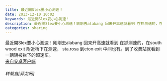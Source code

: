 ```yaml
---
title: 最近開Slex要小心測速！
date: 2013-12-10 10:02
keywords: 最近開Slex要小心測速！
description: 最近開Slex要小心測速！剛剛去alabang 回来开高速就看到 在抓测速的，在south wood exit 附近桥下在测速， sta.rosa 到eton exit 中间也有。到了收费站就看到一辆辆被拦下的超速车。来自安卓客户端
categories: sharing
---
```

<td class="t_f" id="postmessage_82678">

最近開Slex要小心測速！剛剛去alabang 回来开高速就看到 在抓测速的，在south wood exit 附近桥下在测速， sta.rosa 到eton exit 中间也有。到了收费站就看到一辆辆被拦下的超速车。<br/>
<a href="http://www.flw.ph//mobcent/download/down.php" target="_blank">来自安卓客户端</a></td>
###### 转载自[菲龙网]